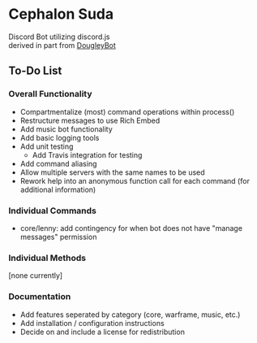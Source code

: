 # Cephalon Suda
Discord Bot utilizing discord.js  
derived in part from [DougleyBot](https://github.com/SteamingMutt/DougleyBot)

## To-Do List
### Overall Functionality
- Compartmentalize (most) command operations within process()
- Restructure messages to use Rich Embed
- Add music bot functionality
- Add basic logging tools
- Add unit testing
    - Add Travis integration for testing
- Add command aliasing
- Allow multiple servers with the same names to be used
- Rework help into an anonymous function call for each command (for additional information)

### Individual Commands
- core/lenny: add contingency for when bot does not have "manage messages" permission

### Individual Methods
[none currently]

### Documentation
- Add features seperated by category (core, warframe, music, etc.)
- Add installation / configuration instructions
- Decide on and include a license for redistribution
